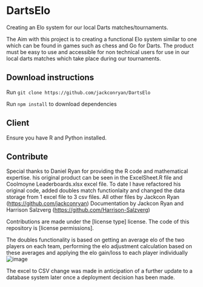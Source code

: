 # DartsElo
Creating an Elo system for our local Darts matches/tournaments.

The Aim with this project is to creating a functional Elo system similar to one which can be found in games such as chess and Go for Darts.
The product must be easy to use and accessible for non technical users for use in our local darts matches which take place during our tournaments.

## Download instructions
Run `git clone https://github.com/jackconryan/DartsElo`

Run `npm install` to download dependencies

## Client
Ensure you have R and Python installed.

## Contribute
Special thanks to Daniel Ryan for providing the R code and mathematical expertise. his original product can be seen in the ExcelSheet.R file and Coolmoyne Leaderboards.xlsx excel file.
To date I have refactored his original code, added doubles match functionlaity and changed the data storage from 1 excel file to 3 csv files.
All other files by Jackcon Ryan (https://github.com/jackconryan)
Documentation by Jackcon Ryan and Harrison Salzverg (https://github.com/Harrison-Salzverg)

Contributions are made under the [license type] license.  The code of this repository is [license permissions].

The doubles functionality is based on getting an average elo of the two players on each team, performing the elo adjustment calculation based on these averages and applying the elo gain/loss to each player individually
![image](https://github.com/jackconryan/DartsElo/assets/58440324/0be1f6f5-7578-4118-ad5b-a34a05ec5049)

The excel to CSV change was made in anticipation of a further update to a database system later once a deployment decision has been made.

